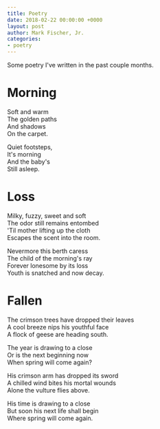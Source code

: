 ```yaml
---
title: Poetry
date: 2018-02-22 00:00:00 +0000
layout: post
author: Mark Fischer, Jr.
categories:
- poetry
---
```

Some poetry I've written in the past couple months.

# Morning

Soft and warm  
The golden paths  
And shadows  
On the carpet.

Quiet footsteps,  
It's morning  
And the baby's  
Still asleep.

# Loss

Milky, fuzzy, sweet and soft  
The odor still remains entombed  
\'Til mother lifting up the cloth  
Escapes the scent into the room.

Nevermore this berth caress  
The child of the morning's ray  
Forever lonesome by its loss  
Youth is snatched and now decay.

# Fallen

The crimson trees have dropped their leaves  
A cool breeze nips his youthful face  
A flock of geese are heading south.

The year is drawing to a close  
Or is the next beginning now  
When spring will come again?

His crimson arm has dropped its sword  
A chilled wind bites his mortal wounds  
Alone the vulture flies above.

His time is drawing to a close  
But soon his next life shall begin  
Where spring will come again.